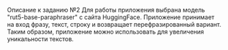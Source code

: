 Описание к заданию №2
Для работы приложения выбрана модель "rut5-base-paraphraser" с сайта HuggingFace.
Приложение принимает на вход фразу, текст, строку и возвращает перефразированный вариант.
Таким образом, приложение можно использовать для увеличения уникальности текстов.
